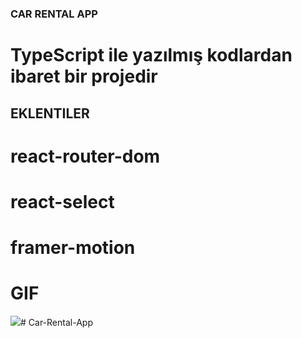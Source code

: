 ### CAR RENTAL APP

# TypeScript ile yazılmış kodlardan ibaret bir projedir

## EKLENTILER
# react-router-dom
# react-select
# framer-motion

# GIF

![](public/screen.gif)# Car-Rental-App
